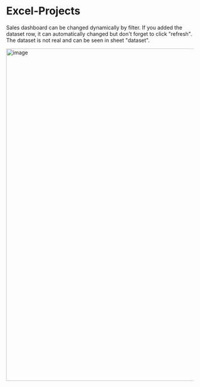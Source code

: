 # Excel-Projects

Sales dashboard can be changed dynamically by filter.
If you added the dataset row, it can automatically changed but don't forget to click "refresh".
The dataset is not real and can be seen in sheet "dataset".

<img width="890" alt="image" src="https://github.com/nandanovenia/Excel-Projects/assets/58127585/7ec3ff3a-8cc5-4491-9968-83d7fbce6967">

